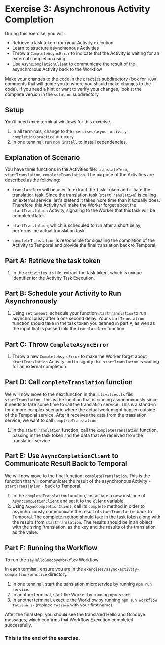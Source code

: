 # Exercise 3: Asynchronous Activity Completion

During this exercise, you will:

- Retrieve a task token from your Activity execution
- Learn to structure asynchronous Activities
- Throw a `CompleteAsyncError` to indicate that the Activity is waiting for an external completion.using
- Use `AsyncCompletionClient` to communicate the result of the asynchronous Activity back to the Workflow

Make your changes to the code in the `practice` subdirectory (look for `TODO` comments that will guide you to where you should make changes to the code). If you need a hint or want to verify your changes, look at the complete version in the `solution` subdirectory.

## Setup

You'll need three terminal windows for this exercise.

1. In all terminals, change to the `exercises/async-activity-completion/practice` directory.
2. In one terminal, run `npm install` to install dependencies.

## Explanation of Scenario

You have three functions in the Activities file: `translateTerm`, `startTranslation`, `completeTranslation`. The purpose of the Activities are described as the following:

- `translateTerm` will be used to extract the Task Token and initiate the translation task. Since the translation task (`startTranslation`) is calling an external service, let's pretend it takes more time than it actually does. Therefore, this Activity will make the Worker forget about the `startTranslation` Activity, signaling to the Worker that this task will be completed later.

- `startTranslation`, which is scheduled to run after a short delay, performs the actual translation task.

- `completeTranslation` is responsible for signaling the completion of the Activity to Temporal and provide the final translation back to Temporal.

## Part A: Retrieve the task token

1. In the `activities.ts` file, extract the task token, which is unique identifier for the Activity Task Execution.

## Part B: Schedule your Activity to Run Asynchronously

1. Using `setTimeout`, schedule your function `startTranslation` to run asynchronously after a one second delay. Your `startTranslation` function should take in the task token you defined in part A, as well as the input that is passed into the `translateTerm` function.

## Part C: Throw `CompleteAsyncError`

1. Throw a new `CompleteAsyncError` to make the Worker forget about `startTranslation` Activity and to signify that `startTranslation` is waiting for an external completion.

## Part D: Call `completeTranslation` function

We will now move to the next function in the `activities.ts` file: `startTranslation`. This is the function that is running asynchronously since it needs to take some time to call the translation service. This is a stand-in for a more complex scenario where the actual work might happen outside of the Temporal service. After it receives the data from the translation service, we want to call `completeTranslation`.

1. In the `startTranslation` function, call the `completeTranslation` function, passing in the task token and the data that we received from the translation service.

## Part E: Use `AsyncCompletionClient` to Communicate Result Back to Temporal

We will now move to the final function: `completeTranslation`. This is the function that will communicate the result of the asynchronous Activity - `startTranslation` - back to Temporal.

1. In the `completeTranslation` function, instantiate a new instance of `AsyncCompletionClient` and set it to the `client` variable.
2. Using `AsyncCompletionClient`, call its `complete` method in order to asynchronously communicate the result of `startTranslation` back to Temporal. The complete method should take in the task token along with the results from `startTranslation`. The results should be in an object with the string 'translation' as the key and the results of the translation as the value.

## Part F: Running the Workflow

To run the `sayHelloGoodbyeWorkflow` Workflow:

In each terminal, ensure you are in the `exercises/async-activity-completion/practice` directory.

1. In one terminal, start the translation microservice by running `npm run service`.
2. In another terminal, start the Worker by running `npm start`.
3. In another terminal, execute the Workflow by running `npm run workflow Tatiana sk` (replace `Tatiana` with your first name).

After the final step, you should see the translated Hello and Goodbye messages, which confirms that Workflow Execution completed successfully.

### This is the end of the exercise.
